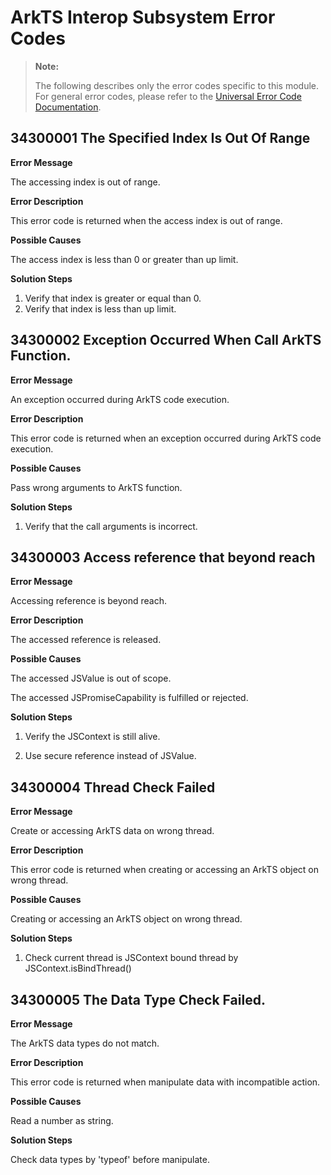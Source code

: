 # ArkTS Interop Subsystem Error Codes

> **Note:**
>
> The following describes only the error codes specific to this module. For general error codes, please refer to the [Universal Error Code Documentation](cj-errorcode-universal.md).

## 34300001 The Specified Index Is Out Of Range

**Error Message**

The accessing index is out of range.

**Error Description**

This error code is returned when the access index is out of range.

**Possible Causes**

The access index is less than 0 or greater than up limit.

**Solution Steps**

1. Verify that index is greater or equal than 0.
2. Verify that index is less than up limit.

## 34300002 Exception Occurred When Call ArkTS Function.

**Error Message**

An exception occurred during ArkTS code execution.

**Error Description**

This error code is returned when an exception occurred during ArkTS code execution.

**Possible Causes**

Pass wrong arguments to ArkTS function.

**Solution Steps**

1. Verify that the call arguments is incorrect.

## 34300003 Access reference that beyond reach

**Error Message**

Accessing reference is beyond reach.

**Error Description**

The accessed reference is released.

**Possible Causes**

The accessed JSValue is out of scope.

The accessed JSPromiseCapability is fulfilled or rejected.

**Solution Steps**

1. Verify the JSContext is still alive.

2. Use secure reference instead of JSValue.

## 34300004 Thread Check Failed

**Error Message**

Create or accessing ArkTS data on wrong thread.

**Error Description**

This error code is returned when creating or accessing an ArkTS object on wrong thread.

**Possible Causes**

Creating or accessing an ArkTS object on wrong thread.

**Solution Steps**

1. Check current thread is JSContext bound thread by JSContext.isBindThread()

## 34300005 The Data Type Check Failed.

**Error Message**

The ArkTS data types do not match.

**Error Description**

This error code is returned when manipulate data with incompatible action.

**Possible Causes**

Read a number as string.

**Solution Steps**

Check data types by 'typeof' before manipulate.